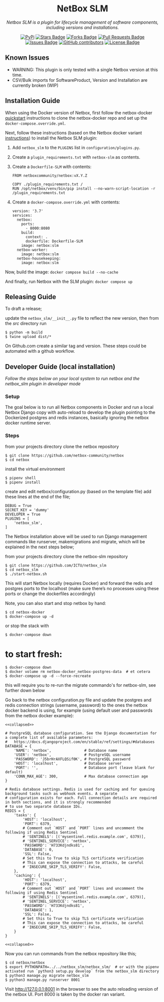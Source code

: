 <h1 align="center">NetBox SLM</h1>

<p align="center"><i>Netbox SLM is a plugin for lifecycle management of software components, including versions and installations.</i></p>

<div align="center">
<a href="https://pypi.org/project/netbox_slm/"><img src="https://img.shields.io/pypi/v/netbox_slm" alt="PyPi"/></a>
<a href="https://github.com/ICTU/netbox_slm/stargazers"><img src="https://img.shields.io/github/stars/ICTU/netbox_slm" alt="Stars Badge"/></a>
<a href="https://github.com/ICTU/netbox_slm/network/members"><img src="https://img.shields.io/github/forks/ICTU/netbox_slm" alt="Forks Badge"/></a>
<a href="https://github.com/ICTU/netbox_slm/pulls"><img src="https://img.shields.io/github/issues-pr/ICTU/netbox_slm" alt="Pull Requests Badge"/></a>
<a href="https://github.com/ICTU/netbox_slm/issues"><img src="https://img.shields.io/github/issues/ICTU/netbox_slm" alt="Issues Badge"/></a>
<a href="https://github.com/ICTU/netbox_slm/graphs/contributors"><img alt="GitHub contributors" src="https://img.shields.io/github/contributors/ICTU/netbox_slm?color=2b9348"></a>
<a href="https://github.com/ICTU/netbox_slm/blob/master/LICENSE"><img src="https://img.shields.io/github/license/ICTU/netbox_slm?color=2b9348" alt="License Badge"/></a>
</div>


## Known Issues

- WARNING: This plugin is only tested with a single Netbox version at this time.
- CSV/Bulk imports for SoftwareProduct, Version and Installation are currently broken (WIP)

## Installation Guide

When using the Docker version of Netbox, first follow the netbox-docker [quickstart](https://github.com/netbox-community/netbox-docker#quickstart) instructions to clone the netbox-docker repo and set up the ``docker-compose.override.yml``.

Next, follow these instructions (based on the Netbox docker variant
[instructions](https://github.com/netbox-community/netbox-docker/wiki/Configuration#custom-configuration-files))
to install the Netbox SLM plugin:

1. Add ``netbox_slm`` to the ``PLUGINS`` list in
   ``configuration/plugins.py``.
2. Create a ``plugin_requirements.txt`` with ``netbox-slm`` as
   contents.
3. Create a ``Dockerfile-SLM`` with contents:

   ```
   FROM netboxcommunity/netbox:vX.Y.Z

   COPY ./plugin_requirements.txt /
   RUN /opt/netbox/venv/bin/pip install --no-warn-script-location -r /plugin_requirements.txt
   ```

4. Create a ``docker-compose.override.yml`` with contents:

   ```
   version: '3.7'
   services:
     netbox:
       ports:
         - 8000:8080
       build:
         context: .
         dockerfile: Dockerfile-SLM
       image: netbox:slm
     netbox-worker:
       image: netbox:slm
     netbox-housekeeping:
       image: netbox:slm
   ```

Now, build the image: ``docker compose build --no-cache``

And finally, run Netbox with the SLM plugin: ``docker compose up``

## Releasing Guide

To draft a release;

update the `netbox_slm/__init__.py` file to reflect the new version, then from the *src*
directory run

   ```
   $ python -m build
   $ twine upload dist/*
   ```

On Github.com create a similar tag and version. These steps could be
automated with a github workflow.


## Developer Guide (local installation)

*Follow the steps below on your local system to run netbox and the
netbox_slm plugin in developer mode*

### Setup

The goal below is to run all Netbox components in Docker and run a local
Netbox Django copy with auto-reload to develop the plugin pointing to
the Dockerized postgres and redis instances, basically ignoring the
netbox docker runtime server.

### Steps

   from your projects directory clone the netbox repository

   ```
   $ git clone https://github.com/netbox-community/netbox
   $ cd netbox
   ```
   
   install the virtual environment
   
   ```
   $ pipenv shell
   $ pipenv install
   ```

   create and edit netbox/configuration.py (based on the template file) add these lines at the end of the file;
   
   ```
   DEBUG = True
   SECRET_KEY = 'dummy'
   DEVELOPER = True
   PLUGINS = [
       'netbox_slm',
   ]
   ```

The Netbox installation above will be used to run Django management
commands like runserver, makemigrations and migrate, which will be
explained in the next steps below;

   from your projects directory clone the netbox-slm repository

   ```
   $ git clone https://github.com/ICTU/netbox_slm
   $ cd netbox_slm
   $ ./start-netbox.sh
   ```
   
This will start Netbox locally (requires Docker) and forward the redis
and postgres ports to the localhost (make sure there’s no processes
using these ports or change the dockerfiles accordingly)

Note, you can also start and stop netbox by hand:

   ```
   $ cd netbox-docker
   $ docker-compose up -d
   ```
   
   or stop the stack with

   ```
   $ docker-compose down
   ```
   
   # to start fresh:

   ```
   $ docker-compose down
   $ docker volume rm netbox-docker_netbox-postgres-data  # et cetera
   $ docker-compose up -d --force-recreate
   ```
   
   this will require you to re-run the migrate commando's for netbox-slm, see further down below

Go back to the netbox configuration.py file and update the postgres and
redis connection strings (username, password) to the ones the netbox
docker backend is using, for example (using default user and passwords
from the netbox docker example):

   ```
   <<collapsed>>

   # PostgreSQL database configuration. See the Django documentation for a complete list of available parameters:
   #   https://docs.djangoproject.com/en/stable/ref/settings/#databases
   DATABASE = {
       'NAME': 'netbox',               # Database name
       'USER': 'netbox',               # PostgreSQL username
       'PASSWORD': 'J5brHrAXFLQSif0K', # PostgreSQL password
       'HOST': 'localhost',            # Database server
       'PORT': '',                     # Database port (leave blank for default)
       'CONN_MAX_AGE': 300,            # Max database connection age
   }

   # Redis database settings. Redis is used for caching and for queuing background tasks such as webhook events. A separate
   # configuration exists for each. Full connection details are required in both sections, and it is strongly recommended
   # to use two separate database IDs.
   REDIS = {
       'tasks': {
           'HOST': 'localhost',
           'PORT': 6379,
           # Comment out `HOST` and `PORT` lines and uncomment the following if using Redis Sentinel
           # 'SENTINELS': [('mysentinel.redis.example.com', 6379)],
           # 'SENTINEL_SERVICE': 'netbox',
           'PASSWORD': 'H733Kdjndks81',
           'DATABASE': 0,
           'SSL': False,
           # Set this to True to skip TLS certificate verification
           # This can expose the connection to attacks, be careful
           # 'INSECURE_SKIP_TLS_VERIFY': False,
       },
       'caching': {
           'HOST': 'localhost',
           'PORT': 6379,
           # Comment out `HOST` and `PORT` lines and uncomment the following if using Redis Sentinel
           # 'SENTINELS': [('mysentinel.redis.example.com', 6379)],
           # 'SENTINEL_SERVICE': 'netbox',
           'PASSWORD': 'H733Kdjndks81',
           'DATABASE': 1,
           'SSL': False,
           # Set this to True to skip TLS certificate verification
           # This can expose the connection to attacks, be careful
           # 'INSECURE_SKIP_TLS_VERIFY': False,
       }
   }

   <<collapsed>>
   ```
   
Now you can run commands from the netbox repository like this;

   ```
   $ cd netbox/netbox
   $ export PYTHONPATH=../../netbox_slm/netbox_slm/  # or with the pipenv activated run `python3 setup.py develop` from the netbox_slm directory
   $ python3 manage.py migrate netbox_slm
   $ python3 manage.py runserver 8001
   ```

Visit http://127.0.0.1:8001 in the browser to see the auto reloading
version of the netbox UI. Port 8000 is taken by the docker ran variant.
